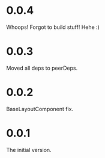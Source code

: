 # 0.0.4
Whoops! Forgot to build stuff! Hehe :)

# 0.0.3
Moved all deps to peerDeps.

# 0.0.2
BaseLayoutComponent fix.

# 0.0.1
The initial version.